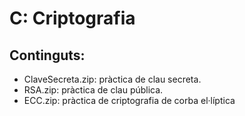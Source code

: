 # C: Criptografia
## Continguts:
* ClaveSecreta.zip: pràctica de clau secreta.
* RSA.zip: pràctica de clau pública.
* ECC.zip: pràctica de criptografia de corba el·líptica
